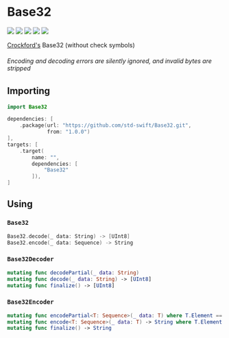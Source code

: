 # Base32

[![](https://img.shields.io/badge/Swift-5.0-orange.svg)][1]
[![](https://img.shields.io/badge/os-macOS%20|%20Linux-lightgray.svg)][1]
[![](https://travis-ci.com/std-swift/Base32.svg?branch=master)][2]
[![](https://codecov.io/gh/std-swift/Base32/branch/master/graph/badge.svg)][3]
[![](https://codebeat.co/badges/17250caa-b6c1-4444-9432-59807b8e5cdb)][4]

[1]: https://swift.org/download/#releases
[2]: https://travis-ci.com/std-swift/Base32
[3]: https://codecov.io/gh/std-swift/Base32
[4]: https://codebeat.co/projects/github-com-std-swift-base32-master

[Crockford's][5] Base32 (without check symbols)

###### Encoding and decoding errors are silently ignored, and invalid bytes are stripped

[5]: https://www.crockford.com/base32.html

## Importing

```Swift
import Base32
```

```Swift
dependencies: [
	.package(url: "https://github.com/std-swift/Base32.git",
	         from: "1.0.0")
],
targets: [
	.target(
		name: "",
		dependencies: [
			"Base32"
		]),
]
```

## Using

### `Base32`

```Swift
Base32.decode(_ data: String) -> [UInt8]
Base32.encode(_ data: Sequence) -> String
```

### `Base32Decoder`

```Swift
mutating func decodePartial(_ data: String)
mutating func decode(_ data: String) -> [UInt8]
mutating func finalize() -> [UInt8]
```

### `Base32Encoder`

```Swift
mutating func encodePartial<T: Sequence>(_ data: T) where T.Element == UInt8
mutating func encode<T: Sequence>(_ data: T) -> String where T.Element == UInt8
mutating func finalize() -> String
```
